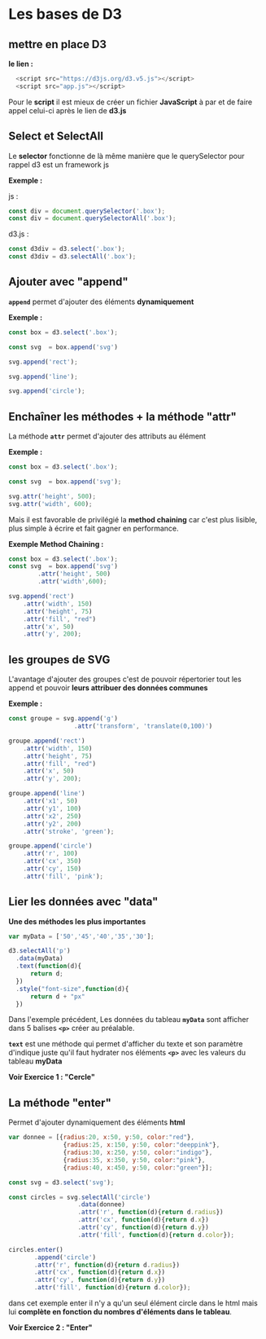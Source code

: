 # Les bases de D3

## mettre en place D3 

**le lien :**
```js
  <script src="https://d3js.org/d3.v5.js"></script>
  <script src="app.js"></script>
```

Pour le **script** il est mieux de créer un fichier **JavaScript** à par et de faire appel celui-ci après le lien de **d3.js**

## Select et SelectAll

Le **selector** fonctionne de là même manière que le querySelector pour rappel d3 est un framework js

**Exemple :**

js :

```js
const div = document.querySelector('.box');
const div = document.querySelectorAll('.box');
```

d3.js : 

```js
const d3div = d3.select('.box');
const d3div = d3.selectAll('.box');
```


## Ajouter avec "append"

**``append``** permet d'ajouter des éléments **dynamiquement**

**Exemple :** 

```js
const box = d3.select('.box');

const svg  = box.append('svg')

svg.append('rect');

svg.append('line');

svg.append('circle');
```


## Enchaîner les méthodes + la méthode  "attr"

La méthode **``attr``** permet d'ajouter des attributs au élément 

**Exemple :**

```js
const box = d3.select('.box');

const svg  = box.append('svg');

svg.attr('height', 500);
svg.attr('width', 600);
```

Mais il est favorable de privilégié la **method chaining** car c'est plus lisible, plus simple à écrire et fait gagner en performance.

**Exemple Method Chaining :**

```js
const box = d3.select('.box');
const svg  = box.append('svg')
        .attr('height', 500)
        .attr('width',600);

svg.append('rect') 
    .attr('width', 150)
    .attr('height', 75)
    .attr('fill', "red")
    .attr('x', 50)
    .attr('y', 200);
```


## les groupes de SVG

L'avantage d'ajouter des  groupes  c'est de pouvoir répertorier tout les append et pouvoir **leurs attribuer des données communes**

**Exemple :**

```js
const groupe = svg.append('g')
                  .attr('transform', 'translate(0,100)')

groupe.append('rect')
    .attr('width', 150)
    .attr('height', 75)
    .attr('fill', "red")
    .attr('x', 50)
    .attr('y', 200);

groupe.append('line')
    .attr('x1', 50)
    .attr('y1', 100)
    .attr('x2', 250)
    .attr('y2', 200)
    .attr('stroke', 'green');

groupe.append('circle')
    .attr('r', 100)
    .attr('cx', 350)
    .attr('cy', 150)
    .attr('fill', 'pink');
```

## Lier les données avec "data"

**Une des méthodes les plus importantes**

```js
var myData = ['50','45','40','35','30'];

d3.selectAll('p')
  .data(myData)
  .text(function(d){
      return d;
  })
  .style("font-size",function(d){
      return d + "px"
  })
```

Dans l'exemple précédent,  Les données du tableau **``myData``** sont afficher dans 5 balises **``<p>``** créer au préalable.

**``text``** est une méthode qui permet d'afficher du texte et son paramètre d'indique juste qu'il faut hydrater nos éléments **``<p>``** avec les valeurs du tableau **myData**

**Voir Exercice 1 :  "Cercle"**

## La méthode "enter"

Permet d'ajouter dynamiquement des éléments **html**

```js
var donnee = [{radius:20, x:50, y:50, color:"red"},
               {radius:25, x:150, y:50, color:"deeppink"},
               {radius:30, x:250, y:50, color:"indigo"},
               {radius:35, x:350, y:50, color:"pink"},
               {radius:40, x:450, y:50, color:"green"}];

const svg = d3.select('svg');

const circles = svg.selectAll('circle')
                   .data(donnee)
                   .attr('r', function(d){return d.radius})
                   .attr('cx', function(d){return d.x})
                   .attr('cy', function(d){return d.y})
                   .attr('fill', function(d){return d.color});

circles.enter()
       .append('circle')
       .attr('r', function(d){return d.radius})
       .attr('cx', function(d){return d.x})
       .attr('cy', function(d){return d.y})
       .attr('fill', function(d){return d.color});
```

dans cet exemple enter il n'y a qu'un seul élément circle dans le html mais lui **complète en fonction du nombres d'éléments dans le tableau**.

**Voir Exercice 2 : "Enter"**
